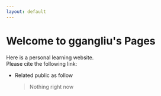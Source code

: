 ```yaml
---
layout: default
---
```


# Welcome to ggangliu's Pages

Here is a personal learning website.  
Please cite the following link:

- Related public as follow

  > Nothing right now
